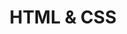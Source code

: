 ---
layout: default
title: HTML & CSS
description: This is another group-project I did with a couple of class mates.
---
